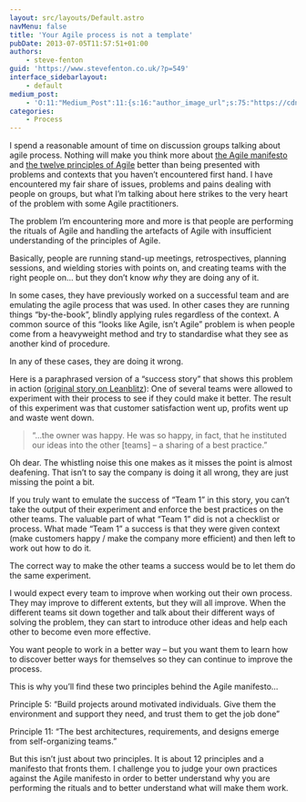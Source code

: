 ```yaml
---
layout: src/layouts/Default.astro
navMenu: false
title: 'Your Agile process is not a template'
pubDate: 2013-07-05T11:57:51+01:00
authors:
    - steve-fenton
guid: 'https://www.stevefenton.co.uk/?p=549'
interface_sidebarlayout:
    - default
medium_post:
    - 'O:11:"Medium_Post":11:{s:16:"author_image_url";s:75:"https://cdn-images-1.medium.com/fit/c/400/400/1*eXkhfEuF41g5W_xnc_ydLA.jpeg";s:10:"author_url";s:38:"https://medium.com/@steve.fenton.co.uk";s:11:"byline_name";N;s:12:"byline_email";N;s:10:"cross_link";s:3:"yes";s:2:"id";s:12:"7b64c1f81a02";s:21:"follower_notification";s:3:"yes";s:7:"license";s:19:"all-rights-reserved";s:14:"publication_id";s:2:"-1";s:6:"status";s:5:"draft";s:3:"url";s:51:"https://medium.com/@steve.fenton.co.uk/7b64c1f81a02";}'
categories:
    - Process
---
```


I spend a reasonable amount of time on discussion groups talking about agile process. Nothing will make you think more about [the Agile manifesto](http://agilemanifesto.org/) and [the twelve principles of Agile](http://agilemanifesto.org/principles.html) better than being presented with problems and contexts that you haven’t encountered first hand. I have encountered my fair share of issues, problems and pains dealing with people on groups, but what I’m talking about here strikes to the very heart of the problem with some Agile practitioners.

The problem I’m encountering more and more is that people are performing the rituals of Agile and handling the artefacts of Agile with insufficient understanding of the principles of Agile.

Basically, people are running stand-up meetings, retrospectives, planning sessions, and wielding stories with points on, and creating teams with the right people on… but they don’t know *why* they are doing any of it.

In some cases, they have previously worked on a successful team and are emulating the agile process that was used. In other cases they are running things “by-the-book”, blindly applying rules regardless of the context. A common source of this “looks like Agile, isn’t Agile” problem is when people come from a heavyweight method and try to standardise what they see as another kind of procedure.

In any of these cases, they are doing it wrong.

Here is a paraphrased version of a “success story” that shows this problem in action ([original story on Leanblitz](http://leanblitz.net/2013/06/use-of-lean-in-home-theater-installations/)): One of several teams were allowed to experiment with their process to see if they could make it better. The result of this experiment was that customer satisfaction went up, profits went up and waste went down.

> “…the owner was happy. He was so happy, in fact, that he instituted our ideas into the other \[teams\] – a sharing of a best practice.”

Oh dear. The whistling noise this one makes as it misses the point is almost deafening. That isn’t to say the company is doing it all wrong, they are just missing the point a bit.

If you truly want to emulate the success of “Team 1” in this story, you can’t take the output of their experiment and enforce the best practices on the other teams. The valuable part of what “Team 1” did is not a checklist or process. What made “Team 1” a success is that they were given context (make customers happy / make the company more efficient) and then left to work out how to do it.

The correct way to make the other teams a success would be to let them do the same experiment.

I would expect every team to improve when working out their own process. They may improve to different extents, but they will all improve. When the different teams sit down together and talk about their different ways of solving the problem, they can start to introduce other ideas and help each other to become even more effective.

You want people to work in a better way – but you want them to learn how to discover better ways for themselves so they can continue to improve the process.

This is why you’ll find these two principles behind the Agile manifesto…

Principle 5: “Build projects around motivated individuals. Give them the environment and support they need, and trust them to get the job done”

Principle 11: “The best architectures, requirements, and designs emerge from self-organizing teams.”

But this isn’t just about two principles. It is about 12 principles and a manifesto that fronts them. I challenge you to judge your own practices against the Agile manifesto in order to better understand why you are performing the rituals and to better understand what will make them work.